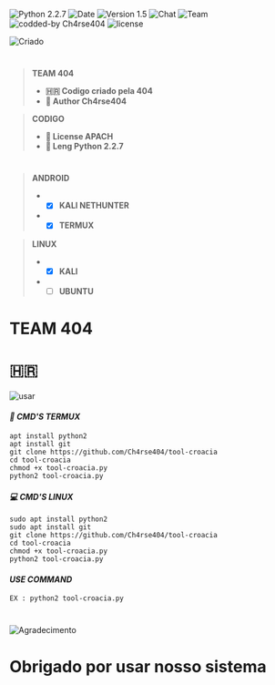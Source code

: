 ![[Python 2.2.7](https://github.com/Ch4rse404)](http://img.shields.io/badge/python-2.2.7-red.svg)
![[Date](https://github.com/Ch4rse404)](http://img.shields.io/badge/date-21/05/2022-orange.svg)
![[Version 1.5](https://github.com/Ch4rse404)](http://img.shields.io/badge/version-v1.0-blue.svg)
![[Chat](https://github.com/Ch4rse404)](http://img.shields.io/badge/Chat-Igreja_Da_Misoginia-red.svg)
![[Team](https://github.com/Ch4rse404)](http://img.shields.io/badge/Team-404-green.svg)
![[codded-by Ch4rse404](https://github.com/Ch4rse404)](http://img.shields.io/badge/Codded-by_Ch4rse404.svg)
![[license](https://github.com/Ch4rse404)](http://img.shields.io/badge/License-APACHE-blue.svg)

![[Criado](https://github.com/Ch4rse404)](http://img.shields.io/badge/Criado_Pela_Team_404_The_Hell-blue.svg)

#
> **TEAM 404**
> - **🇭🇷 Codigo criado pela 404**
> - **🔰 Author Ch4rse404**  

> **CODIGO**
> - **📜 License APACH**
> - **📝 Leng Python 2.2.7**
#
> **ANDROID**
> - - [x] **KALI NETHUNTER**
> - - [x] **TERMUX**  

> **LINUX**
> - - [x] **KALI**
> - - [ ] **UBUNTU**
#
# TEAM 404

# 🇭🇷

![[usar](https://github.com/Ch4rse404)](http://img.shields.io/badge/usar-como_usar_o_tool_croacia-orange.svg)

#### *📲 CMD'S TERMUX*  
```
apt install python2
apt install git
git clone https://github.com/Ch4rse404/tool-croacia
cd tool-croacia
chmod +x tool-croacia.py
python2 tool-croacia.py
```

#### *💻 CMD'S LINUX*
```
sudo apt install python2
sudo apt install git
git clone https://github.com/Ch4rse404/tool-croacia
cd tool-croacia
chmod +x tool-croacia.py
python2 tool-croacia.py
```
#### *USE COMMAND*
```
EX : python2 tool-croacia.py
```
#

![[Agradecimento](https://github.com/Ch4rse404)](http://img.shields.io/badge/ate_a_próxima-green.svg)


# Obrigado por usar nosso sistema
